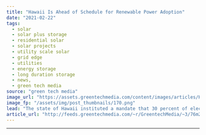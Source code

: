 ```yaml
---
title: "Hawaii Is Ahead of Schedule for Renewable Power Adoption"
date: "2021-02-22"
tags: 
  - solar
  - solar plus storage 
  - residential solar
  - solar projects
  - utility scale solar
  - grid edge
  - utilities
  - energy storage
  - long duration storage
  - news,
  - green tech media
source: "green tech media"
image_url: "https://assets.greentechmedia.com/content/images/articles/Hawaii_Rooftop_Solar_XL.png"
image_fp: "/assets/img/post_thumbnails/170.png"
lead: "The state of Hawaii instituted a mandate that 30 percent of electricity generation must come from renewable sources as of 2020. But the state's utilities have already exceeded that figure as they move toward a completely clean energy system. Hawaiian ..."
article_url: "http://feeds.greentechmedia.com/~r/GreentechMedia/~3/76m2oBtXRPo/hawaii-is-ahead-of-schedule-for-renewable-power-adoption"
---
```


---
